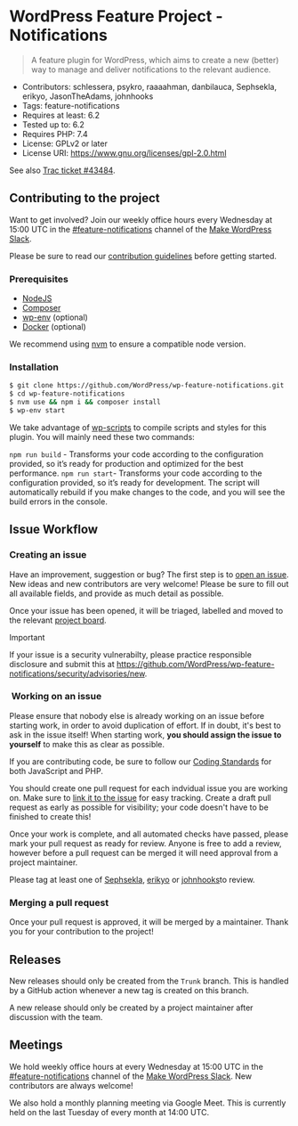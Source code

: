 # WordPress Feature Project - Notifications

> A feature plugin for WordPress, which aims to create a new (better) way to manage and deliver notifications to the relevant audience.

- Contributors: schlessera, psykro, raaaahman, danbilauca, Sephsekla, erikyo, JasonTheAdams, johnhooks
- Tags: feature-notifications
- Requires at least: 6.2
- Tested up to: 6.2
- Requires PHP: 7.4
- License: GPLv2 or later
- License URI: https://www.gnu.org/licenses/gpl-2.0.html

See also [Trac ticket #43484](https://core.trac.wordpress.org/ticket/43484).

## Contributing to the project

Want to get involved? Join our weekly office hours every Wednesday at 15:00 UTC in the [#feature-notifications](https://wordpress.slack.com/messages/C2K1C71FE) channel of the [Make WordPress Slack](https://make.wordpress.org/chat/).

Please be sure to read our [contribution guidelines](CONTRIBUTING.md) before getting started.

### Prerequisites

- [NodeJS](https://nodejs.org/en/download/)
- [Composer](https://getcomposer.org/download/)
- [wp-env](https://developer.wordpress.org/block-editor/reference-guides/packages/packages-env/) (optional)
- [Docker](https://docs.docker.com/get-docker/) (optional)

We recommend using [nvm](https://github.com/nvm-sh/nvm) to ensure a compatible node version.

### Installation

```bash
$ git clone https://github.com/WordPress/wp-feature-notifications.git
$ cd wp-feature-notifications
$ nvm use && npm i && composer install
$ wp-env start
```

We take advantage of [wp-scripts](https://developer.wordpress.org/block-editor/reference-guides/packages/packages-scripts/) to compile scripts and styles for this plugin.
You will mainly need these two commands:

`npm run build` - Transforms your code according to the configuration provided, so it’s ready for production and optimized for the best performance.
`npm run start`- Transforms your code according to the configuration provided, so it’s ready for development. The script will automatically rebuild if you make changes to the code, and you will see the build errors in the console.

## Issue Workflow

### Creating an issue

Have an improvement, suggestion or bug? The first step is to [open an issue](https://github.com/WordPress/wp-feature-notifications/issues). New ideas and new contributors are very welcome! Please be sure to fill out all available fields, and provide as much detail as possible.

Once your issue has been opened, it will be triaged, labelled and moved to the relevant [project board](https://github.com/WordPress/wp-feature-notifications/projects?type=classic).

> [!IMPORTANT]
> If your issue is a security vulnerabilty, please practice responsible disclosure and submit this at https://github.com/WordPress/wp-feature-notifications/security/advisories/new.


###  Working on an issue

Please ensure that nobody else is already working on an issue before starting work, in order to avoid duplication of effort. If in doubt, it's best to ask in the issue itself! When starting work, **you should assign the issue to yourself** to make this as clear as possible.

If you are contributing code, be sure to follow our [Coding Standards](https://developer.wordpress.org/coding-standards/wordpress-coding-standards/) for both JavaScript and PHP.

You should create one pull request for each indvidual issue you are working on. Make sure to [link it to the issue](https://docs.github.com/en/issues/tracking-your-work-with-issues/linking-a-pull-request-to-an-issue) for easy tracking. Create a draft pull request as early as possible for visibility; your code doesn't have to be finished to create this!

Once your work is complete, and all automated checks have passed, please mark your pull request as ready for review. Anyone is free to add a review, however before a pull request can be merged it will need approval from a project maintainer.

Please tag at least one of [Sephsekla](https://github.com/Sephsekla), [erikyo](https://github.com/erikyo) or [johnhooks](https://github.com/johnhooks)to review.

### Merging a pull request

Once your pull request is approved, it will be merged by a maintainer. Thank you for your contribution to the project!

## Releases

New releases should only be created from the `Trunk` branch. This is handled by a GitHub action whenever a new tag is created on this branch.

A new release should only be created by a project maintainer after discussion with the team.

## Meetings

We hold weekly office hours at every Wednesday at 15:00 UTC in the [#feature-notifications](https://wordpress.slack.com/messages/C2K1C71FE) channel of the [Make WordPress Slack](https://make.wordpress.org/chat/). New contributors are always welcome!

We also hold a monthly planning meeting via Google Meet. This is currently held on the last Tuesday of every month at 14:00 UTC.
